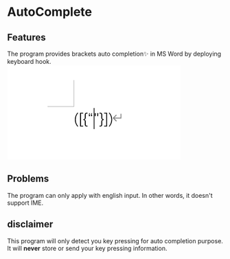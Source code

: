 # AutoComplete
## Features
The program provides brackets auto completion✨ in MS Word by deploying keyboard hook.
![showcase](https://raw.githubusercontent.com/myfix16/AutoComplete/master/showcase1.png)
## Problems
The program can only apply with english input. In other words, it doesn't support IME.
## disclaimer
This program will only detect you key pressing for auto completion purpose. It will **never** store or send your key pressing information.

